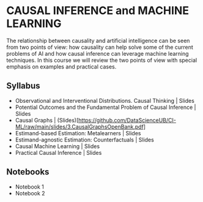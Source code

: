 # CAUSAL INFERENCE and MACHINE LEARNING

The relationship between causality and artificial intelligence can be seen from two points of view: how causality can help solve some of the current problems of AI and how causal inference can leverage machine learning techniques. In this course we will review the two points of view with special emphasis on examples and practical cases.

## Syllabus
+ Observational and Interventional Distributions. Causal Thinking | Slides
+ Potential Outcomes and the Fundamental Problem of Causal Inference | Slides
+ Causal Graphs | (Slides)[https://github.com/DataScienceUB/CI-ML/raw/main/slides/3.CausalGraphsOpenBank.pdf]
+ Estimand-based Estimation: Metalearners | Slides
+ Estimand-agnostic Estimation: Counterfactuals | Slides
+ Causal Machine Learning | Slides
+ Practical Causal Inference | Slides

## Notebooks
+ Notebook 1
+ Notebook 2
